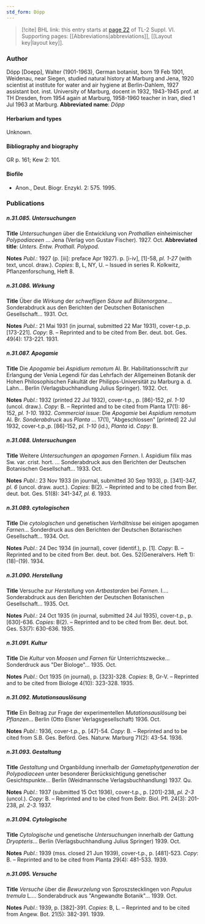 ```yaml
---
std_form: Döpp
---
```


> [!cite] BHL link: this entry starts at [page 22](https://www.biodiversitylibrary.org/page/33260010) of TL-2 Suppl. VI.
> Supporting pages: [[Abbreviations|abbreviations]], [[Layout key|layout key]].

### Author

Döpp \[Doepp\], Walter (1901-1963), German botanist, born 19 Feb 1901, Weidenau, near Siegen, studied natural history at Marburg and Jena, 1920 scientist at institute for water and air hygiene at Berlin-Dahlem, 1927 assistant bot. inst. University of Marburg, docent in 1932, 1943-1945 prof. at TH Dresden, from 1954 again at Marburg, 1958-1960 teacher in Iran, died 1 Jul 1963 at Marburg. 
**Abbreviated name**: *Döpp*

#### Herbarium and types

Unknown.

#### Bibliography and biography

GR p. 161; Kew 2: 101.

#### Biofile

- Anon., Deut. Biogr. Enzykl. 2: 575. 1995.

### Publications

##### n.31.085. Untersuchungen

**Title**
*Untersuchungen* über die Entwicklung von *Prothallien* einheimischer *Polypodiaceen* ... Jena (Verlag von Gustav Fischer). 1927. Oct.
**Abbreviated title**: *Unters. Entw. Prothall. Polypod.*

**Notes**
*Publ*.: 1927 (p. \[iii\]: preface Apr 1927). p. \[i-iv\], \[1\]-58, *pl. 1-27* (with text, uncol. draw.).
*Copies*: B, L, NY, U. – Issued in series R. Kolkwitz, Pflanzenforschung, Heft 8.

##### n.31.086. Wirkung

**Title**
Über die *Wirkung* der *schwefligen Säure* auf *Blütenorgane*... Sonderabdruck aus den Berichten der Deutschen Botanischen Gesellschaft... 1931. Oct.

**Notes**
*Publ*.: 21 Mai 1931 (in journal, submitted 22 Mar 1931), cover-t.p.,p. \[173-221\]. *Copy*: B. – Reprinted and to be cited from Ber. deut. bot. Ges. 49(4): 173-221. 1931.

##### n.31.087. Apogamie

**Title**
Die *Apogamie* bei *Aspidium remotum* Al. Br. Habilitationsschrift zur Erlangung der Venia Legendi für das Lehrfach der Allgemeinen Botanik der Hohen Philosophischen Fakultät der Philipps-Universität zu Marburg a. d. Lahn... Berlin (Verlagsbuchhandlung Julius Springer). 1932. Oct.

**Notes**
*Publ*.: 1932 (printed 22 Jul 1932), cover-t.p., p. \[86\]-152, *pl. 1-10* (uncol. draw.). *Copy*: B. – Reprinted and to be cited from Planta 17(1): 86-152, *pl. 1-10.* 1932.
*Commercial issue*: Die *Apogamie* bei *Aspidium remotum* Al. Br. *Sonderabdruck* aus *Planta* ... 17(1), "Abgeschlossen" \[printed\] 22 Jul 1932, cover-t.p.,p. \[86\]-152, *pl. 1-10* (id.), *Planta* id. *Copy*: B.

##### n.31.088. Untersuchungen

**Title**
Weitere *Untersuchungen* an *apogamen Farnen*. I. Aspidium filix mas Sw. var. crist. hort. ... Sonderabdruck aus den Berichten der Deutschen Botanischen Gesellschaft... 1933. Oct.

**Notes**
*Publ*.: 23 Nov 1933 (in journal, submitted 30 Sep 1933), p. \[341\]-347, *pl. 6* (uncol. draw. auct.). *Copies*: B(2). – Reprinted and to be cited from Ber. deut. bot. Ges. 51(8): 341-347, *pl. 6.* 1933.

##### n.31.089. cytologischen

**Title**
Die *cytologischen* und genetischen *Verhältnisse* bei einigen apogamen *Farnen*... Sonderdruck aus den Berichten der Deutschen Botanischen Gesellschaft... 1934. Oct.

**Notes**
*Publ*.: 24 Dec 1934 (in journal), cover (identif.), p. \[1\]. *Copy*: B. – Reprinted and to be cited from Ber. deut. bot. Ges. 52(Generalvers. Heft 1): (18)-(19). 1934.

##### n.31.090. Herstellung

**Title**
Versuche zur *Herstellung* von *Artbastarden* bei *Farnen*. I.... Sonderabdruck aus den Berichten der Deutschen Botanischen Gesellschaft... 1935. Oct.

**Notes**
*Publ*.: 24 Oct 1935 (in journal, submitted 24 Jul 1935), cover-t.p., p. \[630\]-636. *Copies*: B(2). – Reprinted and to be cited from Ber. deut. bot. Ges. 53(7): 630-636. 1935.

##### n.31.091. Kultur

**Title**
Die *Kultur* von *Moosen und Farnen* für Unterrichtszwecke... Sonderdruck aus "Der Biologe"... 1935. Oct.

**Notes**
*Publ*.: Oct 1935 (in journal), p. \[323\]-328. *Copies*: B, Gr-V. – Reprinted and to be cited from Biologe 4(10): 323-328. 1935.

##### n.31.092. Mutationsauslösung

**Title**
Ein Beitrag zur Frage der experimentellen *Mutationsauslösung* bei *Pflanzen*... Berlin (Otto Elsner Verlagsgesellschaft) 1936. Oct.

**Notes**
*Publ*.: 1936, cover-t.p., p. \[47\]-54. *Copy*: B. – Reprinted and to be cited from S.B. Ges. Beförd. Ges. Naturw. Marburg 71(2): 43-54. 1936.

##### n.31.093. Gestaltung

**Title**
*Gestaltung* und Organbildung innerhalb der *Gametophytgeneration* der *Polypodiaceen* unter besonderer Berücksichtigung genetischer Gesichtspunkte... Berlin (Weidmannsche Verlagsbuchhandlung) 1937. Qu.

**Notes**
*Publ*.: 1937 (submitted 15 Oct 1936), cover-t.p., p. \[201\]-238, *pl. 2-3* (uncol.). *Copy*: B. – Reprinted and to be cited from Beitr. Biol. Pfl. 24(3): 201-238, *pl. 2-3.* 1937.

##### n.31.094. Cytologische

**Title**
*Cytologische* und genetische *Untersuchungen* innerhalb der Gattung *Dryopteris*... Berlin (Verlagsbuchhandlung Julius Springer) 1939. Oct.

**Notes**
*Publ*.: 1939 (mss. closed 21 Jun 1939), cover-t.p., p. \[481\]-523. *Copy*: B. – Reprinted and to be cited from Planta 29(4): 481-533. 1939.

##### n.31.095. Versuche

**Title**
*Versuche* über die *Bewurzelung* von Sproszstecklingen von *Populus tremula* L.... Sonderabdruck aus "Angewandte Botanik"... 1939. Oct.

**Notes**
*Publ*.: 1939, p. \[382\]-391. *Copies*: B, L. – Reprinted and to be cited from Angew. Bot. 21(5): 382-391. 1939.

